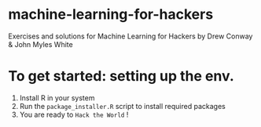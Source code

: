 # machine-learning-for-hackers
Exercises and solutions for Machine Learning for Hackers by Drew Conway &amp; John Myles White

# To get started: setting up the env.
1. Install R in your system
2. Run the `package_installer.R` script to install required packages
3. You are ready to `Hack the World` !

